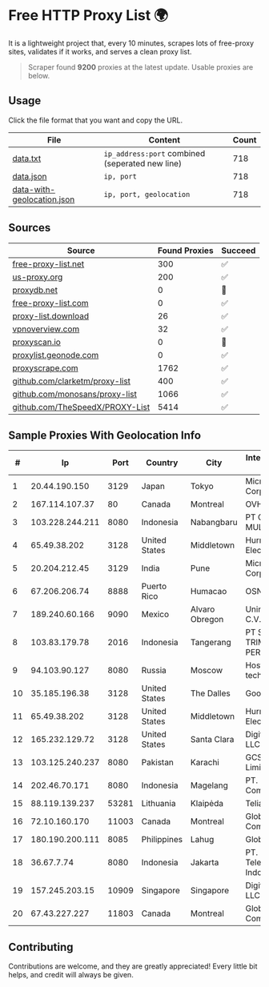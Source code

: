 
# Free HTTP Proxy List 🌍

It is a lightweight project that, every 10 minutes, scrapes lots of free-proxy sites, validates if it works, and serves a clean proxy list.


> Scraper found **9200** proxies at the latest update. Usable proxies are below.

## Usage

Click the file format that you want and copy the URL.


|File|Content|Count|
|----|-------|-----|
|[data.txt](https://raw.githubusercontent.com/themiralay/Proxy-List-World/master/data.txt)|`ip_address:port` combined (seperated new line)|718|
|[data.json](https://raw.githubusercontent.com/themiralay/Proxy-List-World/master/data.json)|`ip, port`|718|
|[data-with-geolocation.json](https://raw.githubusercontent.com/themiralay/Proxy-List-World/master/data-with-geolocation.json)|`ip, port, geolocation`|718|

## Sources

|Source|Found Proxies|Succeed|
|------|-------------|-------|
|[free-proxy-list.net](https://free-proxy-list.net)|300|✅|
|[us-proxy.org](https://www.us-proxy.org)|200|✅|
|[proxydb.net](http://proxydb.net)|0|🚫|
|[free-proxy-list.com](https://free-proxy-list.com/?page=&port=&type%5B%5D=http&type%5B%5D=https&up_time=0&search=Search)|0|✅|
|[proxy-list.download](https://www.proxy-list.download/HTTP)|26|✅|
|[vpnoverview.com](https://vpnoverview.com/privacy/anonymous-browsing/free-proxy-servers)|32|✅|
|[proxyscan.io](https://www.proxyscan.io)|0|🚫|
|[proxylist.geonode.com](https://proxylist.geonode.com/api/proxy-list?limit=300&page=1&sort_by=lastChecked&sort_type=desc&protocols=http,https)|0|✅|
|[proxyscrape.com](https://api.proxyscrape.com/v2/?request=displayproxies&protocol=http&timeout=10000&country=all&ssl=all&anonymity=all)|1762|✅|
|[github.com/clarketm/proxy-list](https://raw.githubusercontent.com/clarketm/proxy-list/master/proxy-list-raw.txt)|400|✅|
|[github.com/monosans/proxy-list](https://raw.githubusercontent.com/monosans/proxy-list/main/proxies/http.txt)|1066|✅|
|[github.com/TheSpeedX/PROXY-List](https://raw.githubusercontent.com/TheSpeedX/PROXY-List/master/http.txt)|5414|✅|


## Sample Proxies With Geolocation Info

|#|Ip|Port|Country|City|Internet Service Provider|
|-|--|----|-------|----|-------------------------|
|1|20.44.190.150|3129|Japan|Tokyo|Microsoft Corporation|
|2|167.114.107.37|80|Canada|Montreal|OVH SAS|
|3|103.228.244.211|8080|Indonesia|Nabangbaru|PT GIGA PATRA MULTIMEDIA|
|4|65.49.38.202|3128|United States|Middletown|Hurricane Electric LLC|
|5|20.204.212.45|3129|India|Pune|Microsoft Corporation|
|6|67.206.206.74|8888|Puerto Rico|Humacao|OSNET Wireless|
|7|189.240.60.166|9090|Mexico|Alvaro Obregon|Uninet S.A. de C.V.|
|8|103.83.179.78|2016|Indonesia|Tangerang|PT SOLUSI TRIMEGAH PERSADA|
|9|94.103.90.127|8080|Russia|Moscow|Hosting technology LTD|
|10|35.185.196.38|3128|United States|The Dalles|Google LLC|
|11|65.49.38.202|3128|United States|Middletown|Hurricane Electric LLC|
|12|165.232.129.72|3128|United States|Santa Clara|DigitalOcean, LLC|
|13|103.125.240.237|8080|Pakistan|Karachi|GCS (Private) Limited|
|14|202.46.70.171|8080|Indonesia|Magelang|PT. Indonesia Comnet Plus|
|15|88.119.139.237|53281|Lithuania|Klaipėda|Telia Lietuva|
|16|72.10.160.170|11003|Canada|Montreal|GloboTech Communications|
|17|180.190.200.111|8085|Philippines|Lahug|Globe Telecom|
|18|36.67.7.74|8080|Indonesia|Jakarta|PT. Telekomunikasi Indonesia|
|19|157.245.203.15|10909|Singapore|Singapore|DigitalOcean, LLC|
|20|67.43.227.227|11803|Canada|Montreal|GloboTech Communications|



## Contributing

Contributions are welcome, and they are greatly appreciated! Every
little bit helps, and credit will always be given.

